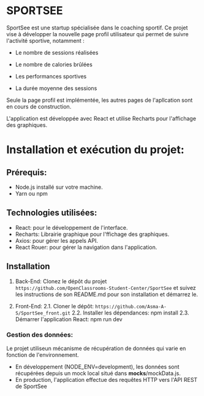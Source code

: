 # SPORTSEE

SportSee est une startup spécialisée dans le coaching sportif. Ce projet vise à développer la nouvelle page profil utilisateur qui permet de suivre l'activité sportive, notamment :

-   Le nombre de sessions réalisées

-   Le nombre de calories brûlées

-   Les performances sportives

-   La durée moyenne des sessions

Seule la page profil est implémentée, les autres pages de l'apllcation sont en cours de construction.

L'application est développée avec React et utilise Recharts pour l'affichage des graphiques.

# Installation et exécution du projet:

## Prérequis:

-   Node.js installé sur votre machine.
-   Yarn ou npm

## Technologies utilisées:

-   React: pour le développement de l'interface.
-   Recharts: Librairie graphique pour l'ffichage des graphiques.
-   Axios: pour gérer les appels API.
-   React Rouer: pour gérer la navigation dans l'application.

## Installation

1. Back-End:
   Clonez le dépôt du projet `https://github.com/OpenClassrooms-Student-Center/SportSee` et suivez les instructions de son README.md pour son installation et démarrez le.

2. Front-End:
   2.1. Cloner le dépôt: `https://github.com/Asma-A-S/SportSee_front.git`
   2.2. Installer les dépendances: npm install
   2.3. Démarrer l'application React: npm run dev

### Gestion des données:

Le projet utiliseun mécanisme de récupération de données qui varie en fonction de l'environnement.

-   En développement (NODE_ENV=development), les données sont récupérées depuis un mock local situé dans **mocks**/mockData.js.
-   En production, l'application effectue des requêtes HTTP vers l'API REST de SportSee
